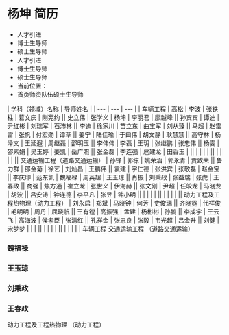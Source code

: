 # 杨坤 简历
- 人才引进
- 博士生导师
- 硕士生导师
- 人才引进
- 博士生导师
- 硕士生导师
- 当前位置：
- 首页师资队伍硕士生导师

| 学科（领域）名称 | 导师姓名 |
| --- | --- | --- |
| 车辆工程 | 高松 | 李波 | 张铁柱 | 葛文庆 | 刚宪约 || 史立伟 | 张学义 | 杨坤 | 李丽君 | 廖越峰 || 孙宾宾 | 谭迪 | 尹红彬 | 刘瑞军 | 石沛林 || 李迪 | 徐家川 | 苗立东 | 曲宝军 | 刘从臻 || 马超 | 赵雷雷 | 张帆 | 付宏勋 | 谭草 || 姜宁 | 陆佳瑜 | 于曰伟 | 胡文静 | 耿慧慧 || 高守林 | 杨泽文 | 王延遐 | 周继磊 | 邵明玉 || 李伟伟 | 李磊 | 王玥 | 张继鹏 | 张忠伟 || 杨雯 | 邵素娟 | 吴玉婷 | 姜凯 | 岳广照 || 张金磊 | 李连强 | 扈建龙 | 田香玉 |  ||  |  |  |  |  ||  |  |  |  |  || 交通运输工程（道路交通运输） | 孙锋 | 郭栋 | 姚荣涵 | 郭永青 | 贾致荣 || 鲁力群 | 邵金菊 | 徐艺 | 刘灿昌 | 王鹏伟 || 袁建 | 宇仁德 | 张洪宾 | 张敬磊 | 赵金宝 || 李庆印 | 范东凯 | 魏福禄 | 周英超 | 王玉琼 || 肖振 | 刘秉政 | 张益瑞 | 张虎 | 王春政 || 商强 | 焦方通 | 崔立龙 | 张世义 | 伊海赫 || 张文刚 | 尹超 | 任皎龙 | 马晓龙 | 胡波 || 吕安涛 | 钟连德 | 李平凡 | 张昱 | 钟小明 ||  |  |  |  |  ||  |  |  |  |  || 动力工程及工程热物理（动力工程） | 刘永启 | 郑斌 | 马晓钟 | 何芳 | 史俊瑞 || 齐晓霓 | 代祥俊 | 毛明明 | 周丹 | 屈晓航 || 王有镗 | 高振强 | 孟建 | 杨彬彬 | 孙鹏 || 李成宇 | 王云飞 | 高海波 | 侯孝臣 | 张清红 || 孔祥金 | 张忠良 | 张毅 | 韦光超 | 吕金升 || 刘健 | 宋梦梦 |  |  |  ||  |  |  |  |  ||  |  |  |  |  |
车辆工程
交通运输工程
（道路交通运输）

### 魏福禄

### 王玉琼

### 刘秉政

### 王春政
动力工程及工程热物理
（动力工程）
